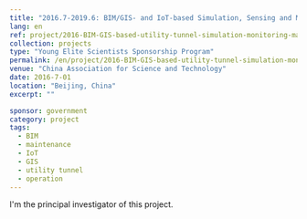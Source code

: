 ```yaml
---
title: "2016.7-2019.6: BIM/GIS- and IoT-based Simulation, Sensing and Management of Utility Tunnels"
lang: en
ref: project/2016-BIM-GIS-based-utility-tunnel-simulation-monitoring-management
collection: projects
type: "Young Elite Scientists Sponsorship Program"
permalink: /en/project/2016-BIM-GIS-based-utility-tunnel-simulation-monitoring-management
venue: "China Association for Science and Technology"
date: 2016-7-01
location: "Beijing, China"
excerpt: ""

sponsor: government
category: project
tags: 
  - BIM
  - maintenance
  - IoT
  - GIS
  - utility tunnel
  - operation
---
```


I'm the principal investigator of this project.
